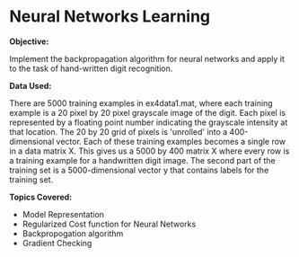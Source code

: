 # Neural Networks Learning

**Objective:**

Implement the backpropagation algorithm for neural networks and apply it to the task of hand-written digit recognition.

**Data Used:**

There are 5000 training examples in ex4data1.mat, where each training example is a 20 pixel by 20 pixel grayscale image of the digit. 
Each pixel is represented by a floating point number indicating the grayscale intensity at that location. The 20 by 20 grid of pixels is 'unrolled' 
into a 400-dimensional vector. Each of these training examples becomes a single row in a data matrix X. This gives us a 5000 by 400 matrix X where every row 
is a training example for a handwritten digit image. The second part of the training set is a 5000-dimensional vector y that contains labels for the training set.

**Topics Covered:**

- Model Representation
- Regularized Cost function for Neural Networks
- Backpropogation algorithm
- Gradient Checking
